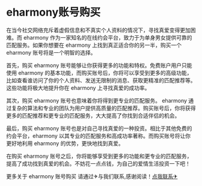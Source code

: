 # eharmony账号购买

在当今社交网络充斥着虚假信息和不真实个人资料的情况下，寻找真爱变得更加困难。而 eharmony 作为一家知名的在线约会平台，致力于为单身男女提供可靠的匹配服务。如果你想要在 eharmony 上找到真正适合你的另一半，购买一个 eharmony 账号将是一个明智的选择。

首先，购买 eharmony 账号能够让你获得更多的功能和特权。免费账户用户只能使用 eharmony 的基本功能，而购买账号后，你将可以享受到更多的高级功能，比如查看谁访问了你的个人资料、发送无限制的消息、获取更精准的匹配推荐等。这些功能将极大地提升你在 eharmony 上寻找真爱的成功率。

其次，购买 eharmony 账号也意味着你将得到更专业的匹配服务。 eharmony 通过复杂的算法和专业的团队为用户提供高质量的匹配推荐。购买账号后，你将获得更多的匹配推荐和更专业的匹配服务，大大提高了你找到合适伴侣的机会。

最后，购买 eharmony 账号也是对自己寻找真爱的一种投资。相比于其他免费的约会平台，eharmony 以其专业的匹配服务和高成功率著称。而购买账号将让你更好地利用 eharmony 的优势，更快地找到真爱。

在购买 eharmony 账号之后，你将能够享受到更多的功能和更专业的匹配服务，提高了成功找到真爱的机会。不妨花一点点钱，为自己的爱情生活投资一下吧！

更多关于 eharmony 账号购买 请通过✈与我们联系,感谢阅读！[点我联系✈](https://www.G208.com)